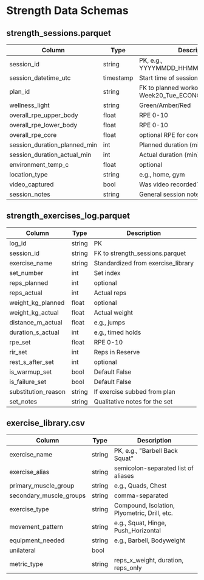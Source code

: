 # Strength Data Schemas

## strength_sessions.parquet
| Column                        | Type      | Description                                             |
|-------------------------------|-----------|---------------------------------------------------------|
| session_id                    | string    | PK, e.g., YYYYMMDD_HHMMSS_strength_focus                |
| session_datetime_utc          | timestamp | Start time of session                                   |
| plan_id                       | string    | FK to planned workout file (e.g., Week20_Tue_ECONOMY_DEV_1) |
| wellness_light                | string    | Green/Amber/Red                                         |
| overall_rpe_upper_body        | float     | RPE 0-10                                                |
| overall_rpe_lower_body        | float     | RPE 0-10                                                |
| overall_rpe_core              | float     | optional RPE for core                                   |
| session_duration_planned_min  | int       | Planned duration (min)                                  |
| session_duration_actual_min   | int       | Actual duration (min)                                   |
| environment_temp_c            | float     | optional                                                |
| location_type                 | string    | e.g., home, gym                                         |
| video_captured                | bool      | Was video recorded?                                     |
| session_notes                 | string    | General session notes                                   |

## strength_exercises_log.parquet
| Column               | Type    | Description                                                |
|----------------------|---------|------------------------------------------------------------|
| log_id               | string  | PK                                                        |
| session_id           | string  | FK to strength_sessions.parquet                           |
| exercise_name        | string  | Standardized from exercise_library                         |
| set_number           | int     | Set index                                                  |
| reps_planned         | int     | optional                                                   |
| reps_actual          | int     | Actual reps                                                |
| weight_kg_planned    | float   | optional                                                   |
| weight_kg_actual     | float   | Actual weight                                              |
| distance_m_actual    | float   | e.g., jumps                                                |
| duration_s_actual    | int     | e.g., timed holds                                          |
| rpe_set              | float   | RPE 0-10                                                  |
| rir_set              | int     | Reps in Reserve                                           |
| rest_s_after_set     | int     | optional                                                  |
| is_warmup_set        | bool    | Default False                                             |
| is_failure_set       | bool    | Default False                                             |
| substitution_reason  | string  | If exercise subbed from plan                              |
| set_notes            | string  | Qualitative notes for the set                             |

## exercise_library.csv
| Column                  | Type    | Description                                   |
|-------------------------|---------|-----------------------------------------------|
| exercise_name           | string  | PK, e.g., "Barbell Back Squat"              |
| exercise_alias          | string  | semicolon-separated list of aliases           |
| primary_muscle_group    | string  | e.g., Quads, Chest                           |
| secondary_muscle_groups | string  | comma-separated                              |
| exercise_type           | string  | Compound, Isolation, Plyometric, Drill, etc. |
| movement_pattern        | string  | e.g., Squat, Hinge, Push_Horizontal          |
| equipment_needed        | string  | e.g., Barbell, Bodyweight                    |
| unilateral              | bool    |                                               |
| metric_type             | string  | reps_x_weight, duration, reps_only            |
